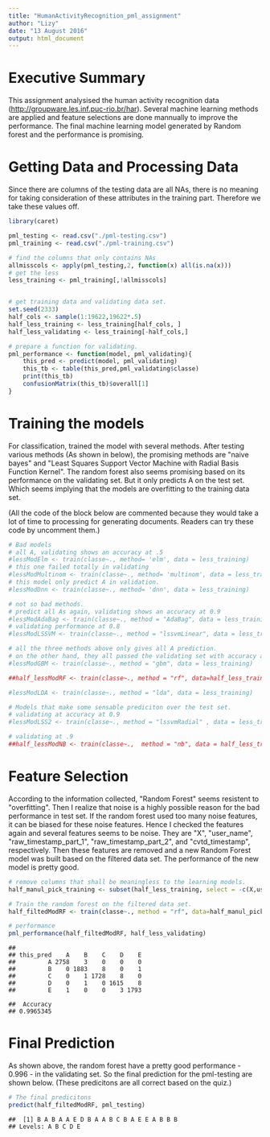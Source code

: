 ```yaml
---
title: "HumanActivityRecognition_pml_assignment"
author: "Lizy"
date: "13 August 2016"
output: html_document
---
```




# Executive Summary
This assignment analysised the human activity recognition data (http://groupware.les.inf.puc-rio.br/har). Several machine learning methods are applied and feature selections are done mannually to improve the performance. 
The final machine learning model generated by Random forest and the performance is promising.

# Getting Data and Processing Data
Since there are columns of the testing data are all NAs, there is no meaning for taking consideration of these attributes in the training part. Therefore we take these values off. 


```r
library(caret)

pml_testing <- read.csv("./pml-testing.csv")
pml_training <- read.csv("./pml-training.csv")

# find the columns that only contains NAs
allmisscols <- apply(pml_testing,2, function(x) all(is.na(x)))
# get the less
less_training <- pml_training[,!allmisscols]


# get training data and validating data set.
set.seed(2333)
half_cols <- sample(1:19622,19622*.5)
half_less_training <- less_training[half_cols, ]
half_less_validating <- less_training[-half_cols,]

# prepare a function for validating.
pml_performance <- function(model, pml_validating){
    this_pred <- predict(model, pml_validating)
    this_tb <- table(this_pred,pml_validating$classe)
    print(this_tb)
    confusionMatrix(this_tb)$overall[1]
}
```

# Training the models
For classification, trained the model with several methods. After testing various methods (As shown in below), the promising methods are "naive bayes" and "Least Squares Support Vector Machine with Radial Basis Function Kernel". The random forest also seems promising based on its performance on the validating set. But it only predicts A on the test set. Which seems implying that the models are overfitting to the training data set.

(All the code of the block below are commented because they would take a lot of time to processing for generating documents. Readers can try these code by uncomment them.)

```r
# Bad models 
# all A, validating shows an accuracy at .5
#lessModElm <- train(classe~., method= 'elm', data = less_training)
# this one failed totally in validating
#lessModMultinom <- train(classe~., method= 'multinom', data = less_training)
# this model only predict A in validation. 
#lessModDnn <- train(classe~., method= 'dnn', data = less_training)

# not so bad methods.
# predict all As again, validating shows an accuracy at 0.9
#lessModAdaBag <- train(classe~., method = "AdaBag", data = less_training)
# validating performance at 0.8
#lessModLSSVM <- train(classe~., method = "lssvmLinear", data = less_training)

# all the three methods above only gives all A prediction. 
# on the other hand, they all passed the validating set with accuracy at 1. 
#lessModGBM <- train(classe~., method = "gbm", data = less_training)

##half_lessModRF <- train(classe~., method = "rf", data=half_less_training, preProcess = "nzv")

#lessModLDA <- train(classe~., method = "lda", data = less_training)

# Models that make some sensable prediciton over the test set.
# validating at accuracy at 0.9
#lessModLSS2 <- train(classe~., method = "lssvmRadial" , data = less_training)

# validating at .9
##half_lessModNB <- train(classe~.,  method = "nb", data = half_less_training)
```

# Feature Selection
According to the information collected, "Random Forest" seems resistent to "overfitting". Then I realize that noise is a highly possible reason for the bad performance in test set. If the random forest used too many noise features, it can be biased for these noise features. Hence I checked the features again and several features seems to be noise. They are "X", "user_name", "raw_timestamp_part_1", "raw_timestamp_part_2", and "cvtd_timestamp", respectively. Then these features are removed and a new Random Forest model was built based on the filtered data set.
The performance of the new model is pretty good. 


```r
# remove columns that shall be meaningless to the learning models.
half_manul_pick_training <- subset(half_less_training, select = -c(X,user_name,raw_timestamp_part_1,raw_timestamp_part_2,cvtd_timestamp))

# Train the random forest on the filtered data set.
half_filtedModRF <- train(classe~., method = "rf", data=half_manul_pick_training)

# performance
pml_performance(half_filtedModRF, half_less_validating)
```

```
##          
## this_pred    A    B    C    D    E
##         A 2758    3    0    0    0
##         B    0 1883    8    0    1
##         C    0    1 1728    8    0
##         D    0    1    0 1615    8
##         E    1    0    0    3 1793
```

```
##  Accuracy 
## 0.9965345
```

# Final Prediction
As shown above, the random forest have a pretty good performance - 0.996 - in the validating set. 
So the final prediction for the pml-testing are shown below. 
(These predicitons are all correct based on the quiz.)


```r
# The final predicitons
predict(half_filtedModRF, pml_testing)
```

```
##  [1] B A B A A E D B A A B C B A E E A B B B
## Levels: A B C D E
```

